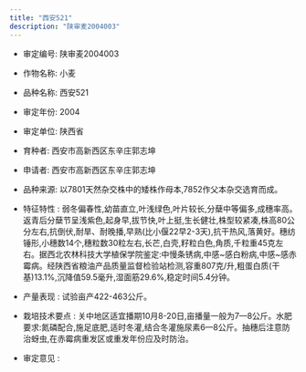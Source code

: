 ```yaml
---
title: "西安521"
description: "陕审麦2004003"
---
```

* 审定编号:  陕审麦2004003

*  作物名称:  小麦

*  品种名称:  西安521

*  审定年份:  2004

*  审定单位:  陕西省

* 育种者:  西安市高新西区东辛庄郭志坤

*  申请者:  西安市高新西区东辛庄郭志坤

*  品种来源:  以7801天然杂交株中的矮株作母本,7852作父本杂交选育而成。

*  特征特性 : 
弱冬偏春性,幼苗直立,叶浅绿色,叶片较长,分蘖中等偏多,成穗率高。返青后分蘖节呈浅紫色,起身早,拔节快,叶上挺,生长健壮,株型较紧凑,株高80公分左右,抗倒伏,耐旱、耐晚播,早熟(比小偃22早2-3天),抗干热风,落黄好。穗纺锤形,小穗数14个,穗粒数30粒左右,长芒,白壳,籽粒白色,角质,千粒重45克左右。据西北农林科技大学植保学院鉴定:中慢条锈病,中感~感白粉病,中感~感赤霉病。经陕西省粮油产品质量监督检验站检测,容重807克/升,粗蛋白质(干基)13.1%,沉降值59.5毫升,湿面筋29.6%,稳定时间5.4分钟。
 
*  产量表现 : 
试验亩产422-463公斤。

*  栽培技术要点 : 
关中地区适宜播期10月8-20日,亩播量一般为7—8公斤。水肥要求:氮磷配合,施足底肥,适时冬灌,结合冬灌施尿素6—8公斤。抽穗后注意防治蚜虫,在赤霉病重发区或重发年份应及时防治。

*  审定意见 : 

